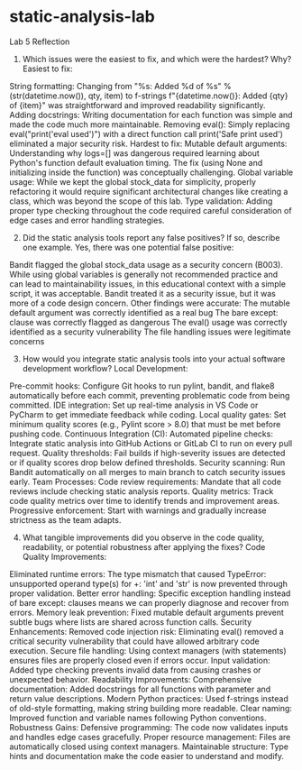 # static-analysis-lab
Lab 5 Reflection
1. Which issues were the easiest to fix, and which were the hardest? Why?
Easiest to fix:

String formatting: Changing from "%s: Added %d of %s" % (str(datetime.now()), qty, item) to f-strings f"{datetime.now()}: Added {qty} of {item}" was straightforward and improved readability significantly.
Adding docstrings: Writing documentation for each function was simple and made the code much more maintainable.
Removing eval(): Simply replacing eval("print('eval used')") with a direct function call print('Safe print used') eliminated a major security risk.
Hardest to fix:
Mutable default arguments: Understanding why logs=[] was dangerous required learning about Python's function default evaluation timing. The fix (using None and initializing inside the function) was conceptually challenging.
Global variable usage: While we kept the global stock_data for simplicity, properly refactoring it would require significant architectural changes like creating a class, which was beyond the scope of this lab.
Type validation: Adding proper type checking throughout the code required careful consideration of edge cases and error handling strategies.

2. Did the static analysis tools report any false positives? If so, describe one example.
Yes, there was one potential false positive:

Bandit flagged the global stock_data usage as a security concern (B003). While using global variables is generally not recommended practice and can lead to maintainability issues, in this educational context with a simple script, it was acceptable. Bandit treated it as a security issue, but it was more of a code design concern.
Other findings were accurate:
The mutable default argument was correctly identified as a real bug
The bare except: clause was correctly flagged as dangerous
The eval() usage was correctly identified as a security vulnerability
The file handling issues were legitimate concerns

3. How would you integrate static analysis tools into your actual software development workflow?
Local Development:

Pre-commit hooks: Configure Git hooks to run pylint, bandit, and flake8 automatically before each commit, preventing problematic code from being committed.
IDE integration: Set up real-time analysis in VS Code or PyCharm to get immediate feedback while coding.
Local quality gates: Set minimum quality scores (e.g., Pylint score > 8.0) that must be met before pushing code.
Continuous Integration (CI):
Automated pipeline checks: Integrate static analysis into GitHub Actions or GitLab CI to run on every pull request.
Quality thresholds: Fail builds if high-severity issues are detected or if quality scores drop below defined thresholds.
Security scanning: Run Bandit automatically on all merges to main branch to catch security issues early.
Team Processes:
Code review requirements: Mandate that all code reviews include checking static analysis reports.
Quality metrics: Track code quality metrics over time to identify trends and improvement areas.
Progressive enforcement: Start with warnings and gradually increase strictness as the team adapts.

4. What tangible improvements did you observe in the code quality, readability, or potential robustness after applying the fixes?
Code Quality Improvements:

Eliminated runtime errors: The type mismatch that caused TypeError: unsupported operand type(s) for +: 'int' and 'str' is now prevented through proper validation.
Better error handling: Specific exception handling instead of bare except: clauses means we can properly diagnose and recover from errors.
Memory leak prevention: Fixed mutable default arguments prevent subtle bugs where lists are shared across function calls.
Security Enhancements:
Removed code injection risk: Eliminating eval() removed a critical security vulnerability that could have allowed arbitrary code execution.
Secure file handling: Using context managers (with statements) ensures files are properly closed even if errors occur.
Input validation: Added type checking prevents invalid data from causing crashes or unexpected behavior.
Readability Improvements:
Comprehensive documentation: Added docstrings for all functions with parameter and return value descriptions.
Modern Python practices: Used f-strings instead of old-style formatting, making string building more readable.
Clear naming: Improved function and variable names following Python conventions.
Robustness Gains:
Defensive programming: The code now validates inputs and handles edge cases gracefully.
Proper resource management: Files are automatically closed using context managers.
Maintainable structure: Type hints and documentation make the code easier to understand and modify.

